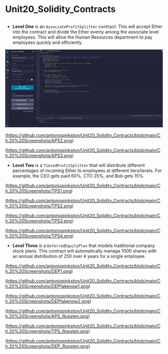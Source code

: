 # Unit20_Solidity_Contracts

## 

* **Level One** is an `AssociateProfitSplitter` contract. This will accept Ether into the contract and divide the Ether evenly among the associate level employees. This will allow the Human Resources department to pay employees quickly and efficiently.

![APS1](https://github.com/antoniopinkston/Unit20_Solidity_Contracts/blob/main/Ch.20%20Screenshots/APS1.png)


(https://github.com/antoniopinkston/Unit20_Solidity_Contracts/blob/main/Ch.20%20Screenshots/APS2.png)

(https://github.com/antoniopinkston/Unit20_Solidity_Contracts/blob/main/Ch.20%20Screenshots/APS3.png)

* **Level Two** is a `TieredProfitSplitter` that will distribute different percentages of incoming Ether to employees at different tiers/levels. For example, the CEO gets paid 60%, CTO 25%, and Bob gets 15%.

(https://github.com/antoniopinkston/Unit20_Solidity_Contracts/blob/main/Ch.20%20Screenshots/TPS1.png)

(https://github.com/antoniopinkston/Unit20_Solidity_Contracts/blob/main/Ch.20%20Screenshots/TPS2.png)

(https://github.com/antoniopinkston/Unit20_Solidity_Contracts/blob/main/Ch.20%20Screenshots/TPS3.png)

(https://github.com/antoniopinkston/Unit20_Solidity_Contracts/blob/main/Ch.20%20Screenshots/TPS4.png)



* **Level Three** is a `DeferredEquityPlan` that models traditional company stock plans. This contract will automatically manage 1000 shares with an annual distribution of 250 over 4 years for a single employee.

(https://github.com/antoniopinkston/Unit20_Solidity_Contracts/blob/main/Ch.20%20Screenshots/DEP1.png)

(https://github.com/antoniopinkston/Unit20_Solidity_Contracts/blob/main/Ch.20%20Screenshots/DEPfakenow1.png)

(https://github.com/antoniopinkston/Unit20_Solidity_Contracts/blob/main/Ch.20%20Screenshots/DEPfakenow2.png)



(https://github.com/antoniopinkston/Unit20_Solidity_Contracts/blob/main/Ch.20%20Screenshots/APS_Ropsten.png)

(https://github.com/antoniopinkston/Unit20_Solidity_Contracts/blob/main/Ch.20%20Screenshots/TPS_Ropsten.png)

(https://github.com/antoniopinkston/Unit20_Solidity_Contracts/blob/main/Ch.20%20Screenshots/DEP_Ropsten.png)





